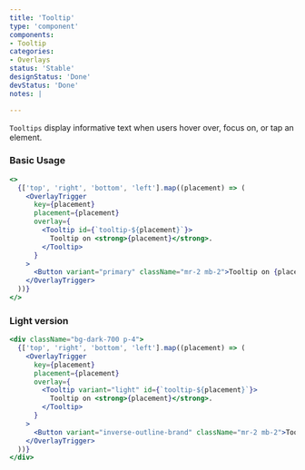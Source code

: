 ```yaml
---
title: 'Tooltip'
type: 'component'
components:
- Tooltip
categories:
- Overlays
status: 'Stable'
designStatus: 'Done'
devStatus: 'Done'
notes: |

---
```


`Tooltips` display informative text when users hover over, focus on, or tap an element.

### Basic Usage

```jsx live
<>
  {['top', 'right', 'bottom', 'left'].map((placement) => (
    <OverlayTrigger
      key={placement}
      placement={placement}
      overlay={
        <Tooltip id={`tooltip-${placement}`}>
          Tooltip on <strong>{placement}</strong>.
        </Tooltip>
      }
    >
      <Button variant="primary" className="mr-2 mb-2">Tooltip on {placement}</Button>
    </OverlayTrigger>
  ))}
</>
```

### Light version

```jsx live
<div className="bg-dark-700 p-4">
  {['top', 'right', 'bottom', 'left'].map((placement) => (
    <OverlayTrigger
      key={placement}
      placement={placement}
      overlay={
        <Tooltip variant="light" id={`tooltip-${placement}`}>
          Tooltip on <strong>{placement}</strong>.
        </Tooltip>
      }
    >
      <Button variant="inverse-outline-brand" className="mr-2 mb-2">Tooltip on {placement}</Button>
    </OverlayTrigger>
  ))}
</div>
```

<testguide
  defaultText="`bsPrefix: 'tooltip'`"
  dataTestId
/>
